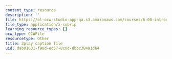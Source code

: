 ```yaml
---
content_type: resource
description: ''
file: https://ol-ocw-studio-app-qa.s3.amazonaws.com/courses/6-00-introduction-to-computer-science-and-programming-fall-2008/dab01631f98ded578c0ddbbc38491de4_raTzkzML31w.srt
file_type: application/x-subrip
learning_resource_types: []
ocw_type: OCWFile
resourcetype: Other
title: 3play caption file
uid: dab01631-f98d-ed57-8c0d-dbbc38491de4
---
```

